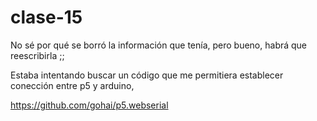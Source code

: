 # clase-15

No sé por qué se borró la información que tenía, pero bueno, habrá que reescribirla ;;

Estaba intentando buscar un código que me permitiera establecer conección entre p5 y arduino,  

<https://github.com/gohai/p5.webserial>
